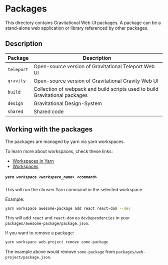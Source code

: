 # Packages

This directory contains Gravitational Web UI packages. A package can be
a stand-alone web application or library referenced by other packages.

## Description

|Package   | Description  |
|---|---|
|`teleport`| Open-source version of Gravitational Teleport Web UI |
|`gravity`|  Open-source version of Gravitational Gravity Web UI   |
|`build`| Collection of webpack and build scripts used to build Gravitational packages |
|`design`| Gravitational Design-System  |
|`shared`| Shared code |

## Working with the packages
The packages are managed by yarn via yarn workspaces.

To learn more about workspaces, check these links:

- [Workspaces in Yarn](https://yarnpkg.com/blog/2017/08/02/introducing-workspaces)
- [Workspaces](https://yarnpkg.com/en/docs/workspaces)

##### `yarn workspace <workspace_name> <command>` <a class="toc" id="toc-yarn-workspace" href="#toc-yarn-workspace"></a>

This will run the chosen Yarn command in the selected workspace.

Example:

```sh
yarn workspace awesome-package add react react-dom --dev
```

This will add `react` and `react-dom` as `devDependencies` in your `packages/awesome-package/package.json`.

If you want to remove a package:

```sh
yarn workspace web-project remove some-package
```

The example above would remove `some-package` from `packages/web-project/package.json`.

